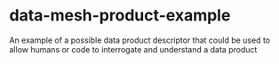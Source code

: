 # data-mesh-product-example
An example of a possible data product descriptor that could be used to allow humans or code to interrogate and understand a data product
